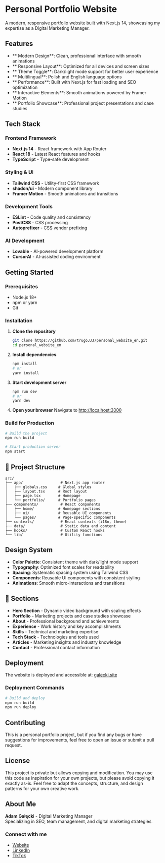 # Personal Portfolio Website

A modern, responsive portfolio website built with Next.js 14, showcasing my expertise as a Digital Marketing Manager.

## Features

- ** Modern Design**: Clean, professional interface with smooth animations
- ** Responsive Layout**: Optimized for all devices and screen sizes
- ** Theme Toggle**: Dark/light mode support for better user experience
- ** Multilingual**: Polish and English language options
- ** Performance**: Built with Next.js for fast loading and SEO optimization
- ** Interactive Elements**: Smooth animations powered by Framer Motion
- ** Portfolio Showcase**: Professional project presentations and case studies

## Tech Stack

### Frontend Framework
- **Next.js 14** - React framework with App Router
- **React 18** - Latest React features and hooks
- **TypeScript** - Type-safe development

### Styling & UI
- **Tailwind CSS** - Utility-first CSS framework
- **shadcn/ui** - Modern component library
- **Framer Motion** - Smooth animations and transitions

### Development Tools
- **ESLint** - Code quality and consistency
- **PostCSS** - CSS processing
- **Autoprefixer** - CSS vendor prefixing

### AI Development
- **Lovable** - AI-powered development platform
- **CursorAI** - AI-assisted coding environment

## Getting Started

### Prerequisites
- Node.js 18+ 
- npm or yarn
- Git

### Installation

1. **Clone the repository**
   ```bash
   git clone https://github.com/trugoJJJ/personal_website_en.git
   cd personal_website_en
   ```

2. **Install dependencies**
   ```bash
   npm install
   # or
   yarn install
   ```

3. **Start development server**
   ```bash
   npm run dev
   # or
   yarn dev
   ```

4. **Open your browser**
   Navigate to [http://localhost:3000](http://localhost:3000)

### Build for Production

```bash
# Build the project
npm run build

# Start production server
npm start
```

## 📁 Project Structure

```
src/
├── app/                 # Next.js app router
│   ├── globals.css     # Global styles
│   ├── layout.tsx      # Root layout
│   ├── page.tsx        # Homepage
│   └── portfolio/      # Portfolio pages
├── components/          # React components
│   ├── home/           # Homepage sections
│   ├── ui/             # Reusable UI components
│   └── pages/          # Page-specific components
├── contexts/            # React contexts (i18n, theme)
├── data/                # Static data and content
├── hooks/               # Custom React hooks
└── lib/                 # Utility functions
```

## Design System

- **Color Palette**: Consistent theme with dark/light mode support
- **Typography**: Optimized font scales for readability
- **Spacing**: Systematic spacing system using Tailwind CSS
- **Components**: Reusable UI components with consistent styling
- **Animations**: Smooth micro-interactions and transitions

## 📱 Sections

- **Hero Section** - Dynamic video background with scaling effects
- **Portfolio** - Marketing projects and case studies showcase
- **About** - Professional background and achievements
- **Experience** - Work history and key accomplishments
- **Skills** - Technical and marketing expertise
- **Tech Stack** - Technologies and tools used
- **Articles** - Marketing insights and industry knowledge
- **Contact** - Professional contact information

## Deployment

The website is deployed and accessible at: [galecki.site](https://galecki.site)

### Deployment Commands

```bash
# Build and deploy
npm run build
npm run deploy
```

## Contributing

This is a personal portfolio project, but if you find any bugs or have suggestions for improvements, feel free to open an issue or submit a pull request.

## License

This project is private but allows copying and modification. You may use this code as inspiration for your own projects, but please avoid copying it exactly as-is. Feel free to adapt the concepts, structure, and design patterns for your own creative work.

## About Me

**Adam Gałęcki** - Digital Marketing Manager  
Specializing in SEO, team management, and digital marketing strategies.

### Connect with me
- [Website](https://galecki.site)
- [LinkedIn](https://linkedin.com/in/admagalecki)
- [TikTok](https://www.tiktok.com/@firma_galecka)
